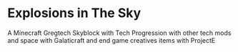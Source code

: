 # Explosions in The Sky
A Minecraft Gregtech Skyblock with Tech Progression with other tech mods and space with Galaticraft and end game creatives items with ProjectE